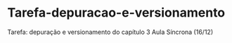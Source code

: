 # Tarefa-depuracao-e-versionamento
Tarefa: depuração e versionamento do capítulo 3 Aula Síncrona (16/12)
